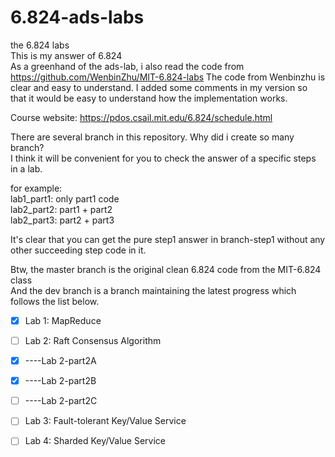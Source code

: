 # 6.824-ads-labs
the 6.824 labs  
This is my answer of 6.824  
As a greenhand of the ads-lab, i also read the code from https://github.com/WenbinZhu/MIT-6.824-labs
The code from Wenbinzhu is clear and easy to understand.
I added some comments in my version so that it would be easy to understand how the implementation works.    

Course website: https://pdos.csail.mit.edu/6.824/schedule.html  

There are several branch in this repository. Why did i create so many branch?   
I think it will be convenient for you to check the answer of a specific steps in a lab.  
  
for example:  
    lab1_part1: only part1 code  
    lab2_part2: part1 + part2  
    lab2_part3: part2 + part3  
      
It's clear that you can get the pure step1 answer in branch-step1 without any other succeeding step code in it.  

Btw, the master branch is the original clean 6.824 code from the MIT-6.824 class  
And the dev branch is a branch maintaining the latest progress which follows the list below.  

- [x] Lab 1: MapReduce

- [ ] Lab 2: Raft Consensus Algorithm
- [x] ----Lab 2-part2A
- [x] ----Lab 2-part2B
- [ ] ----Lab 2-part2C

- [ ] Lab 3: Fault-tolerant Key/Value Service

- [ ] Lab 4: Sharded Key/Value Service
